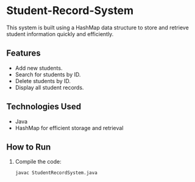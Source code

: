 # Student-Record-System
This system is built using a HashMap data structure to store and retrieve student information quickly and efficiently.

## Features
- Add new students.
- Search for students by ID.
- Delete students by ID.
- Display all student records.

## Technologies Used
- Java
- HashMap for efficient storage and retrieval

## How to Run
1. Compile the code:
   ```bash
   javac StudentRecordSystem.java
